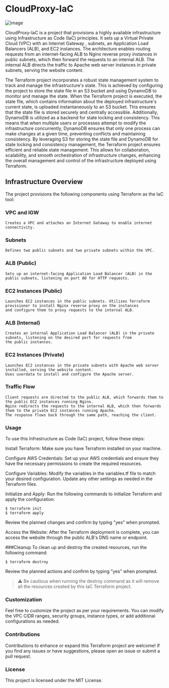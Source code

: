 # CloudProxy-IaC

![image](https://github.com/Ahmadshata/Terraform-project/assets/124501795/ba320c05-5dc1-4423-ba94-73d89cc5286b)

CloudProxy-IaC is a project that provisions a highly available infrastructure using Infrastructure as Code (IaC) principles.
It sets up a Virtual Private Cloud (VPC) with an Internet Gateway , subnets, an Application Load Balancers (ALB), and EC2 instances.
The architecture enables routing requests from an internet-facing ALB to Nginx reverse proxy instances in public subnets,
which then forward the requests to an internal ALB. 
The internal ALB directs the traffic to Apache web server instances in private subnets, serving the website content.

The Terraform project incorporates a robust state management system to track and manage the infrastructure's state. This is achieved by configuring the project to store the state file in an S3 bucket and using DynamoDB to monitor and manage the state.
When the Terraform project is executed, the state file, which contains information about the deployed infrastructure's current state, is uploaded instantaneously to an S3 bucket. This ensures that the state file is stored securely and centrally accessible.
Additionally, DynamoDB is utilized as a backend for state locking and consistency. This means that when multiple users or processes attempt to modify the infrastructure concurrently, DynamoDB ensures that only one process can make changes at a given time, preventing conflicts and maintaining consistency.
By leveraging S3 for storing the state file and DynamoDB for state locking and consistency management, the Terraform project ensures efficient and reliable state management. This allows for collaboration, scalability, and smooth orchestration of infrastructure changes, enhancing the overall management and control of the infrastructure deployed using Terraform.


## Infrastructure Overview

The project provisions the following components using Terraform as the IaC tool:

### VPC and IGW
```
Creates a VPC and attaches an Internet Gateway to enable internet connectivity.
```
### Subnets
```
Defines two public subnets and two private subnets within the VPC.
```
### ALB (Public)
```
Sets up an internet-facing Application Load Balancer (ALB) in the public subnets, listening on port 80 for HTTP requests.
```
### EC2 Instances (Public)
```
Launches EC2 instances in the public subnets. Utilizes Terraform provisioner to install Nginx reverse proxy on the instances
and configure them to proxy requests to the internal ALB.
```
### ALB (Internal)
```
Creates an internal Application Load Balancer (ALB) in the private subnets, listening on the desired port for requests from
the public instances.
```
### EC2 Instances (Private)
```
Launches EC2 instances in the private subnets with Apache web server installed, serving the website content. 
Uses userdata to install and configure the Apache server.
```
### Traffic Flow
```
Client requests are directed to the public ALB, which forwards them to the public EC2 instances running Nginx.
Nginx redirects the requests to the internal ALB, which then forwards them to the private EC2 instances running Apache.
The response flows back through the same path, reaching the client.
```
### Usage
To use this Infrastructure as Code (IaC) project, follow these steps:

Install Terraform: Make sure you have Terraform installed on your machine.

Configure AWS Credentials: Set up your AWS credentials and ensure they have the necessary permissions to create the required resources.

Configure Variables: Modify the variables in the variables.tf file to match your desired configuration. Update any other settings as needed in the Terraform files.

Initialize and Apply: Run the following commands to initialize Terraform and apply the configuration:
```
$ terraform init
$ terraform apply
```
Review the planned changes and confirm by typing "yes" when prompted.

Access the Website: After the Terraform deployment is complete, you can access the website through the public ALB's DNS name or endpoint.

###Cleanup
To clean up and destroy the created resources, run the following command:
```
$ terraform destroy
```
Review the planned actions and confirm by typing "yes" when prompted.

> :warning: Be cautious when running the destroy command as it will remove all the resources created by this IaC Terraform project.

### Customization
Feel free to customize the project as per your requirements. You can modify the VPC CIDR ranges, security groups, instance types, or add additional configurations as needed.

### Contributions
Contributions to enhance or expand this Terraform project are welcome! If you find any issues or have suggestions, please open an issue or submit a pull request.

### License
This project is licensed under the MIT License.




